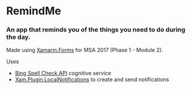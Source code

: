 # RemindMe
### An app that reminds you of the things you need to do during the day.
Made using [Xamarin.Forms](https://www.xamarin.com/forms) for MSA 2017 (Phase 1 - Module 2).

Uses
+ [Bing Spell Check API](https://azure.microsoft.com/en-us/services/cognitive-services/spell-check/) cognitive service
+ [Xam.Plugin.LocalNotifications](https://www.nuget.org/packages/Xam.Plugin.LocalNotifications/) to create and send notifications